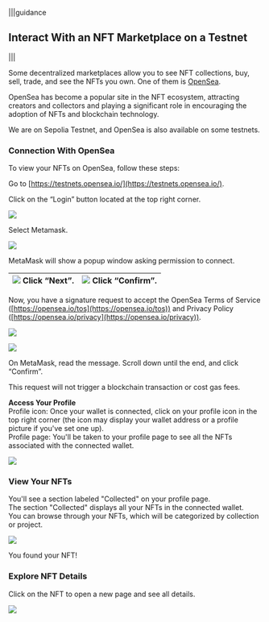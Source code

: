 |||guidance
## Interact With an NFT Marketplace on a Testnet

|||


Some decentralized marketplaces allow you to see NFT collections, buy, sell, trade, and see the NFTs you own. One of them is [OpenSea](https://opensea.io/).

OpenSea has become a popular site in the NFT ecosystem, attracting creators and collectors and playing a significant role in encouraging the adoption of NFTs and blockchain technology.

We are on Sepolia Testnet, and OpenSea is also available on some testnets.

### Connection With OpenSea

To view your NFTs on OpenSea, follow these steps:

Go to [https://testnets.opensea.io/](https://testnets.opensea.io/).

Click on the “Login” button located at the top right corner.

![](.guides/img/04/image28.png)

Select Metamask.

![](.guides/img/04/image29.png)

MetaMask will show a popup window asking permission to connect.

| ![](.guides/img/04/image30.png) Click “Next”. | ![](.guides/img/04/image31.png) Click “Confirm”. |
| :---- | :---- |

Now, you have a signature request to accept the OpenSea Terms of Service ([https://opensea.io/tos](https://opensea.io/tos)) and Privacy Policy ([https://opensea.io/privacy](https://opensea.io/privacy)).

![](.guides/img/04/image32.png)

![](.guides/img/04/image33.png)

On MetaMask, read the message. Scroll down until the end, and click “Confirm”.

This request will not trigger a blockchain transaction or cost gas fees.

**Access Your Profile**  
Profile icon: Once your wallet is connected, click on your profile icon in the top right corner (the icon may display your wallet address or a profile picture if you've set one up).  
Profile page: You'll be taken to your profile page to see all the NFTs associated with the connected wallet.

![](.guides/img/04/image34.png)

### View Your NFTs

You'll see a section labeled "Collected" on your profile page.  
The section "Collected" displays all your NFTs in the connected wallet.   
You can browse through your NFTs, which will be categorized by collection or project.

![](.guides/img/04/image35.png)

You found your NFT\!

### Explore NFT Details

Click on the NFT to open a new page and see all details.

![](.guides/img/04/image36.png)
